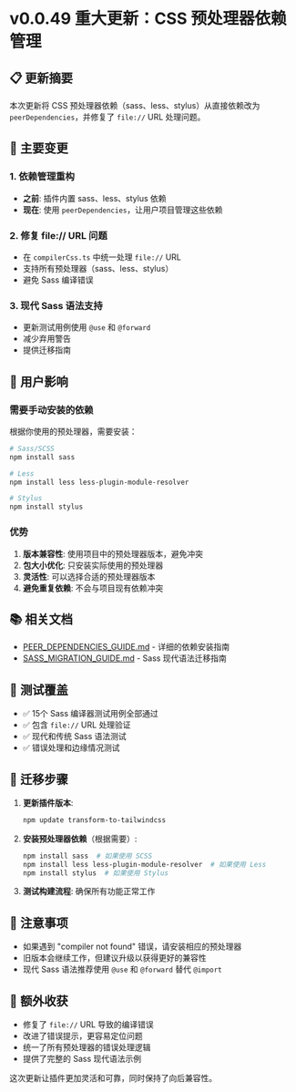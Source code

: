 # v0.0.49 重大更新：CSS 预处理器依赖管理

## 📋 更新摘要

本次更新将 CSS 预处理器依赖（sass、less、stylus）从直接依赖改为 `peerDependencies`，并修复了 `file://` URL 处理问题。

## 🔧 主要变更

### 1. 依赖管理重构

- **之前**: 插件内置 sass、less、stylus 依赖
- **现在**: 使用 `peerDependencies`，让用户项目管理这些依赖

### 2. 修复 file:// URL 问题

- 在 `compilerCss.ts` 中统一处理 `file://` URL
- 支持所有预处理器（sass、less、stylus）
- 避免 Sass 编译错误

### 3. 现代 Sass 语法支持

- 更新测试用例使用 `@use` 和 `@forward`
- 减少弃用警告
- 提供迁移指南

## 🎯 用户影响

### 需要手动安装的依赖

根据你使用的预处理器，需要安装：

```bash
# Sass/SCSS
npm install sass

# Less
npm install less less-plugin-module-resolver

# Stylus
npm install stylus
```

### 优势

1. **版本兼容性**: 使用项目中的预处理器版本，避免冲突
2. **包大小优化**: 只安装实际使用的预处理器
3. **灵活性**: 可以选择合适的预处理器版本
4. **避免重复依赖**: 不会与项目现有依赖冲突

## 📚 相关文档

- [PEER_DEPENDENCIES_GUIDE.md](./PEER_DEPENDENCIES_GUIDE.md) - 详细的依赖安装指南
- [SASS_MIGRATION_GUIDE.md](./SASS_MIGRATION_GUIDE.md) - Sass 现代语法迁移指南

## 🧪 测试覆盖

- ✅ 15个 Sass 编译器测试用例全部通过
- ✅ 包含 `file://` URL 处理验证
- ✅ 现代和传统 Sass 语法测试
- ✅ 错误处理和边缘情况测试

## 🔄 迁移步骤

1. **更新插件版本**:

   ```bash
   npm update transform-to-tailwindcss
   ```

2. **安装预处理器依赖**（根据需要）:

   ```bash
   npm install sass  # 如果使用 SCSS
   npm install less less-plugin-module-resolver  # 如果使用 Less
   npm install stylus  # 如果使用 Stylus
   ```

3. **测试构建流程**:
   确保所有功能正常工作

## 🚨 注意事项

- 如果遇到 "compiler not found" 错误，请安装相应的预处理器
- 旧版本会继续工作，但建议升级以获得更好的兼容性
- 现代 Sass 语法推荐使用 `@use` 和 `@forward` 替代 `@import`

## 🎁 额外收获

- 修复了 `file://` URL 导致的编译错误
- 改进了错误提示，更容易定位问题
- 统一了所有预处理器的错误处理逻辑
- 提供了完整的 Sass 现代语法示例

这次更新让插件更加灵活和可靠，同时保持了向后兼容性。
